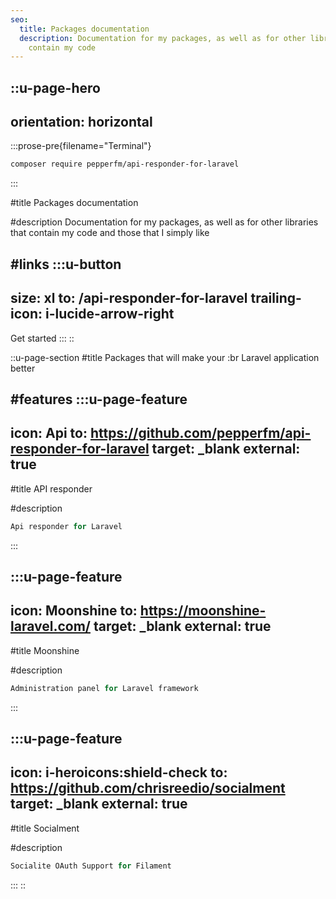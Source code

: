 ```yaml
---
seo:
  title: Packages documentation
  description: Documentation for my packages, as well as for other libraries that
    contain my code
---
```


::u-page-hero
---
orientation: horizontal
---
  :::prose-pre{filename="Terminal"}
  ```bash
  composer require pepperfm/api-responder-for-laravel
  ```
  :::

#title
Packages documentation

#description
Documentation for my packages, as well as for other libraries that contain my code and those that I simply like

#links
  :::u-button
  ---
  size: xl
  to: /api-responder-for-laravel
  trailing-icon: i-lucide-arrow-right
  ---
  Get started
  :::
::

::u-page-section
#title
Packages that will make your :br Laravel application better

#features
  :::u-page-feature
  ---
  icon: Api
  to: https://github.com/pepperfm/api-responder-for-laravel
  target: _blank
  external: true
  ---
  #title
  API responder
  
  #description
  ```js
  Api responder for Laravel
  ```
  :::

  :::u-page-feature
  ---
  icon: Moonshine
  to: https://moonshine-laravel.com/
  target: _blank
  external: true
  ---
  #title
  Moonshine
  
  #description
  ```js
  Administration panel for Laravel framework
  ```
  :::

  :::u-page-feature
  ---
  icon: i-heroicons:shield-check
  to: https://github.com/chrisreedio/socialment
  target: _blank
  external: true
  ---
  #title
  Socialment
  
  #description
  ```js
  Socialite OAuth Support for Filament
  ```
  :::
::
